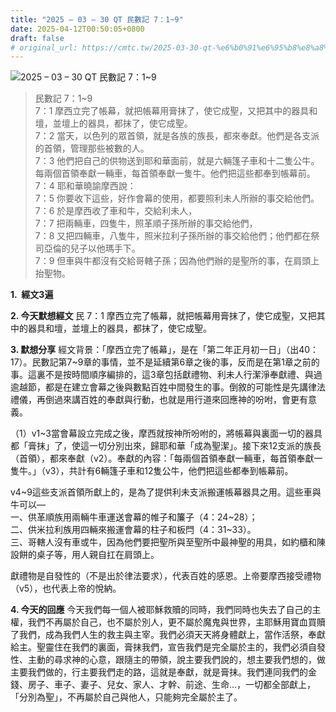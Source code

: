 ```yaml
---
title: "2025 – 03 – 30 QT 民數記 7：1~9"
date: 2025-04-12T00:50:05+0800
draft: false
# original_url: https://cmtc.tw/2025-03-30-qt-%e6%b0%91%e6%95%b8%e8%a8%98-7%ef%bc%9a19
---
```


![2025 – 03 – 30 QT 民數記 7：1\~9](/images/qt.jpg  "2025 – 03 – 30 QT 民數記 7：1\~9")

> 民數記 7：1\~9  
> 7：1 摩西立完了帳幕，就把帳幕用膏抹了，使它成聖，又把其中的器具和壇，並壇上的器具，都抹了，使它成聖。  
> 7：2 當天，以色列的眾首領，就是各族的族長，都來奉獻。他們是各支派的首領，管理那些被數的人。  
> 7：3 他們把自己的供物送到耶和華面前，就是六輛篷子車和十二隻公牛。每兩個首領奉獻一輛車，每首領奉獻一隻牛。他們把這些都奉到帳幕前。  
> 7：4 耶和華曉諭摩西說：  
> 7：5 你要收下這些，好作會幕的使用，都要照利未人所辦的事交給他們。  
> 7：6 於是摩西收了車和牛，交給利未人，  
> 7：7 把兩輛車，四隻牛，照革順子孫所辦的事交給他們，  
> 7：8 又把四輛車，八隻牛，照米拉利子孫所辦的事交給他們；他們都在祭司亞倫的兒子以他瑪手下。  
> 7：9 但車與牛都沒有交給哥轄子孫；因為他們辦的是聖所的事，在肩頭上抬聖物。

**1.  經文3遍**

**2. 今天默想經文**
民 7：1 摩西立完了帳幕，就把帳幕用膏抹了，使它成聖，又把其中的器具和壇，並壇上的器具，都抹了，使它成聖。

**3. 默想分享**
經文背景：「摩西立完了帳幕」，是在「第二年正月初一日」（出40：17）。民數記第7\~9章的事情，並不是延續第6章之後的事，反而是在第1章之前的事。這裏不是按時間順序編排的，這3章包括獻禮物、利未人行潔淨奉獻禮、與過逾越節，都是在建立會幕之後與數點百姓中間發生的事。倒敘的可能性是先講律法禮儀，再倒過來講百姓的奉獻與行動，也就是用行道來回應神的吩咐，會更有意義。

（1）v1\~3當會幕設立完成之後，摩西就按神所吩咐的，將帳幕與裏面一切的器具都「膏抹」了，使這一切分別出來，歸耶和華「成為聖潔」。接下來12支派的族長（首領），都來奉獻（v2）。奉獻的內容：「每兩個首領奉獻一輛車，每首領奉獻一隻牛。」（v3），共計有6輛篷子車和12隻公牛，他們把這些都奉到帳幕前。

v4\~9這些支派首領所獻上的，是為了提供利未支派搬運帳幕器具之用。這些車與牛可以—  
一、供革順族用兩輛牛車運送會幕的帷子和簾子（4：24\~28）；  
二、供米拉利族用四輛來搬運會幕的柱子和板閂（4：31\~33）。  
三、哥轄人沒有車或牛，因為他們要把聖所與至聖所中最神聖的用具，如約櫃和陳設餅的桌子等，用人親自扛在肩頭上。

獻禮物是自發性的（不是出於律法要求），代表百姓的感恩。上帝要摩西接受禮物（v5），也代表上帝的悅納。

**4. 今天的回應**
今天我們每一個人被耶穌救贖的同時，我們同時也失去了自己的主權，我們不再屬於自己，也不屬於別人，更不屬於魔鬼與世界，主耶穌用寶血買贖了我們，成為我們人生的救主與主宰。我們必須天天將身體獻上，當作活祭，奉獻給主。聖靈住在我們的裏面，膏抹我們，宣告我們是完全屬於主的，我們必須自發性、主動的尋求神的心意，跟隨主的帶領，說主要我們說的，想主要我們想的，做主要我們做的，行主要我們走的路，這就是奉獻，就是膏抹。我們連同我們的金錢、房子、車子、妻子、兒女、家人、才幹、前途、生命…，一切都全部獻上，「分別為聖」，不再屬於自己與他人，只能夠完全屬於主了。
